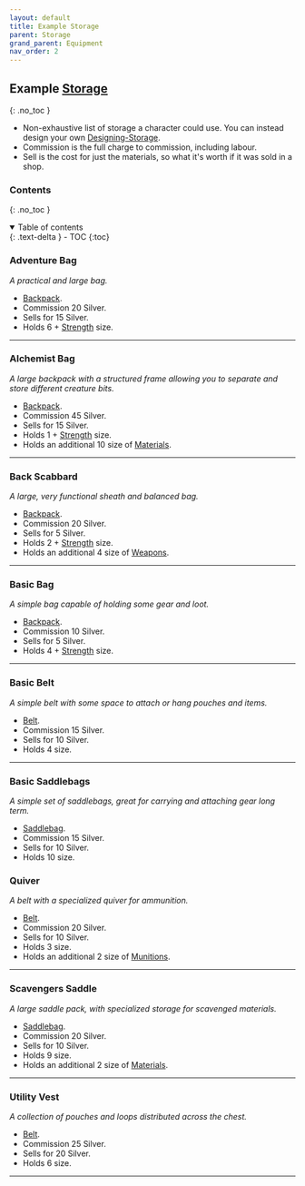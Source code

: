 ```yaml
---
layout: default
title: Example Storage
parent: Storage
grand_parent: Equipment
nav_order: 2
---
```

## Example [Storage](Storage)
{: .no_toc }
* Non-exhaustive list of storage a character could use. You can instead design your own [Designing-Storage](Designing-Storage). 
* Commission is the full charge to commission, including labour.
* Sell is the cost for just the materials, so what it's worth if it was sold in a shop.

### Contents
{: .no_toc }
<details open markdown="block">
  <summary>
    Table of contents
  </summary>
  {: .text-delta }
- TOC
{:toc}
</details>


### Adventure Bag
*A practical and large bag.*
* [Backpack](Storage#Backpack).
* Commission 20 Silver.
* Sells for 15 Silver.
* Holds 6 + [Strength](Strength) size.

---

### Alchemist Bag
*A large backpack with a structured frame allowing you to separate and store different creature bits.*
* [Backpack](Storage#Backpack).
* Commission 45 Silver.
* Sells for 15 Silver.
* Holds 1 + [Strength](Strength) size.
* Holds an additional 10 size of [Materials](Materials).

---

### Back Scabbard
*A large, very functional sheath and balanced bag.*
* [Backpack](Storage#Backpack).
* Commission 20 Silver.
* Sells for 5 Silver.
* Holds 2 + [Strength](Strength) size.
* Holds an additional 4 size of [Weapons](Weapons).

---

### Basic Bag
*A simple bag capable of holding some gear and loot.*
* [Backpack](Storage#Backpack).
* Commission 10 Silver.
* Sells for 5 Silver.
* Holds 4 + [Strength](Strength) size.

---

### Basic Belt
*A simple belt with some space to attach or hang pouches and items.*
* [Belt](Storage#Belt).
* Commission 15 Silver.
* Sells for 10 Silver.
* Holds 4 size.

---

### Basic Saddlebags
*A simple set of saddlebags, great for carrying and attaching gear long term.*
* [Saddlebag](Storage#Saddlebag).
* Commission 15 Silver.
* Sells for 10 Silver.
* Holds 10 size.
### Quiver
*A belt with a specialized quiver for ammunition.*
* [Belt](Storage#Belt).
* Commission 20 Silver.
* Sells for 10 Silver.
* Holds 3 size.
* Holds an additional 2 size of [Munitions](Comestibles#Munitions).

---

### Scavengers Saddle
*A large saddle pack, with specialized storage for scavenged materials.*
* [Saddlebag](Storage#Saddlebag).
* Commission 20 Silver.
* Sells for 10 Silver.
* Holds 9 size.
* Holds an additional 2 size of [Materials](Materials).

---

### Utility Vest
*A collection of pouches and loops distributed across the chest.*
* [Belt](Storage#Belt).
* Commission 25 Silver.
* Sells for 20 Silver.
* Holds 6 size.

---
